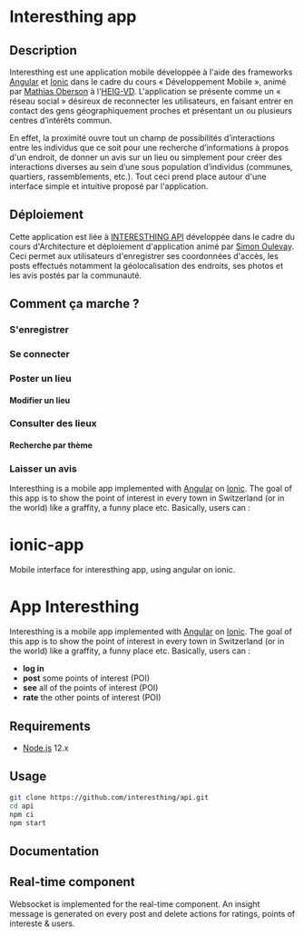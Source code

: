 # Interesthing app

## Description

Interesthing est une application mobile développée à l'aide des frameworks [Angular](https://angular.io/) et [Ionic](https://ionicframework.com/) dans le cadre du cours « Développement Mobile », animé par [Mathias Oberson]([https://github.com/Tazaf](https://github.com/Tazaf)) à l'[HEIG-VD](https://heig-vd.ch). L'application se présente comme un « réseau social » désireux de reconnecter les utilisateurs, en faisant entrer en contact des gens géographiquement proches et présentant un ou plusieurs centres d’intérêts commun.

En effet, la proximité ouvre tout un champ de possibilités d’interactions entre les individus que ce soit pour une recherche d’informations à propos d'un endroit, de donner un avis sur un lieu ou simplement pour créer des interactions diverses au sein d’une sous population d’individus (communes, quartiers, rassemblements, etc.). Tout ceci prend place autour d'une interface simple et intuitive proposé par l'application.

## Déploiement

Cette application est liée à [INTERESTHING API]([https://github.com/interesthing/api](https://github.com/interesthing/api)) développée dans le cadre du cours d'Architecture et déploiement d'application animé par [Simon Oulevay](https://github.com/AlphaHydrae). Ceci permet aux utilisateurs d'enregistrer ses coordonnées d'accès, les posts effectués notamment la géolocalisation des endroits, ses photos et les avis postés par la communauté.

## Comment ça marche ?

### S'enregistrer

### Se connecter

### Poster un lieu

#### Modifier un lieu

### Consulter des lieux

#### Recherche par thème

### Laisser un avis


Interesthing is a mobile app implemented with [Angular][angular] on [Ionic][ionic]. The goal of this app is to show the point of interest in every town in Switzerland (or in the world) like a graffity, a funny place etc. Basically, users can : 

# ionic-app
Mobile interface for interesthing app, using angular on ionic.

# App Interesthing

Interesthing is a mobile app implemented with [Angular][angular] on [Ionic][ionic]. The goal of this app is to show the point of interest in every town in Switzerland (or in the world) like a graffity, a funny place etc. Basically, users can : 

* **log in**
* **post** some points of interest (POI)
* **see** all of the points of interest (POI)
* **rate** the other points of interest (POI)

## Requirements

* [Node.js][node] 12.x

## Usage

```bash
git clone https://github.com/interesthing/api.git
cd api
npm ci
npm start
```

## Documentation


## Real-time component 

Websocket is implemented for the real-time component. An insight message is generated on every post and delete actions for ratings, points of intereste & users.


[ionic]: https://ionicframework.com/docs
[angular]: https://angular.io/docs
[node]: https://nodejs.org/
[api]: https://interesthing.herokuapp.com/
